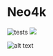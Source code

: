 # Neo4k
![tests](https://github.com/mnbjhu/KRG2/actions/workflows/gradle.yml/badge.svg)
[![](https://jitpack.io/v/mnbjhu/KRG.svg)](https://jitpack.io/#mnbjhu/KRG)

![alt text](https://github.com/mnbjhu/neo4k/master/neo4k_logo_text.png?raw=true)